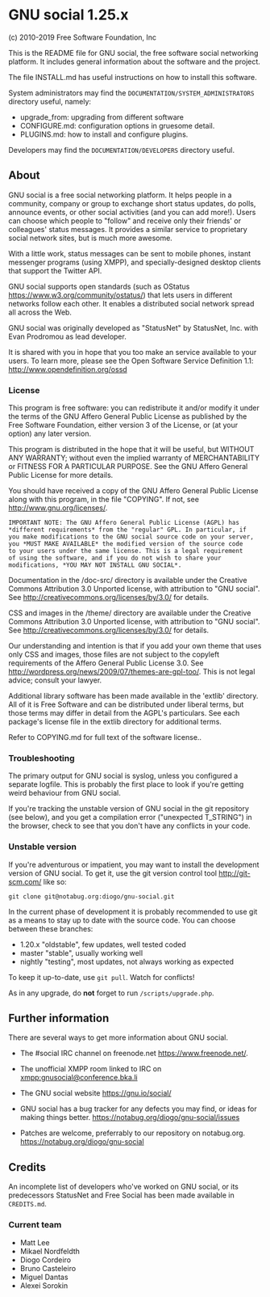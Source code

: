 # GNU social 1.25.x
(c) 2010-2019 Free Software Foundation, Inc

This is the README file for GNU social, the free
software social networking platform. It includes
general information about the software and the
project.

The file INSTALL.md has useful instructions on how to
install this software.

System administrators may find the `DOCUMENTATION/SYSTEM_ADMINISTRATORS`
directory useful, namely:

- upgrade_from: upgrading from different software
- CONFIGURE.md: configuration options in gruesome detail.
- PLUGINS.md: how to install and configure plugins.

Developers may find the `DOCUMENTATION/DEVELOPERS` directory useful.

## About

GNU social is a free social networking
platform. It helps people in a community, company
or group to exchange short status updates, do
polls, announce events, or other social activities
(and you can add more!). Users can choose which
people to "follow" and receive only their friends'
or colleagues' status messages. It provides a
similar service to proprietary social network sites,
but is much more awesome.

With a little work, status messages can be sent to
mobile phones, instant messenger programs (using
XMPP), and specially-designed desktop clients that
support the Twitter API.

GNU social supports open standards (such as OStatus
<https://www.w3.org/community/ostatus/>) that lets users in
different networks follow each other. It enables a
distributed social network spread all across the
Web.

GNU social was originally developed as "StatusNet" by
StatusNet, Inc. with Evan Prodromou as lead developer.

It is shared with you in hope that you too make an
service available to your users. To learn more,
please see the Open Software Service Definition
1.1: <http://www.opendefinition.org/ossd>

### License

This program is free software: you can redistribute it and/or modify
it under the terms of the GNU Affero General Public License as
published by the Free Software Foundation, either version 3 of the
License, or (at your option) any later version.

This program is distributed in the hope that it will be useful, but
WITHOUT ANY WARRANTY; without even the implied warranty of
MERCHANTABILITY or FITNESS FOR A PARTICULAR PURPOSE.  See the GNU
Affero General Public License for more details.

You should have received a copy of the GNU Affero General Public
License along with this program, in the file "COPYING".  If not, see
<http://www.gnu.org/licenses/>.

    IMPORTANT NOTE: The GNU Affero General Public License (AGPL) has
    *different requirements* from the "regular" GPL. In particular, if
    you make modifications to the GNU social source code on your server,
    you *MUST MAKE AVAILABLE* the modified version of the source code
    to your users under the same license. This is a legal requirement
    of using the software, and if you do not wish to share your
    modifications, *YOU MAY NOT INSTALL GNU SOCIAL*.

Documentation in the /doc-src/ directory is available under the
Creative Commons Attribution 3.0 Unported license, with attribution to
"GNU social". See <http://creativecommons.org/licenses/by/3.0/> for details.

CSS and images in the /theme/ directory are available under the
Creative Commons Attribution 3.0 Unported license, with attribution to
"GNU social". See <http://creativecommons.org/licenses/by/3.0/> for details.

Our understanding and intention is that if you add your own theme that
uses only CSS and images, those files are not subject to the copyleft
requirements of the Affero General Public License 3.0. See
<http://wordpress.org/news/2009/07/themes-are-gpl-too/>. This is not
legal advice; consult your lawyer.

Additional library software has been made available in the 'extlib'
directory. All of it is Free Software and can be distributed under
liberal terms, but those terms may differ in detail from the AGPL's
particulars. See each package's license file in the extlib directory
for additional terms.

Refer to COPYING.md for full text of the software license..

### Troubleshooting

The primary output for GNU social is syslog,
unless you configured a separate logfile. This is
probably the first place to look if you're getting
weird behaviour from GNU social.

If you're tracking the unstable version of
GNU social in the git repository (see below), and you
get a compilation error ("unexpected T_STRING") in
the browser, check to see that you don't have any
conflicts in your code.

### Unstable version

If you're adventurous or impatient, you may want
to install the development version of GNU social.
To get it, use the git version control tool
<http://git-scm.com/> like so:

    git clone git@notabug.org:diogo/gnu-social.git

In the current phase of development it is probably
recommended to use git as a means to stay up to date
with the source code. You can choose between these
branches:
* 1.20.x    "oldstable", few updates, well tested coded
* master    "stable", usually working well
* nightly   "testing", most updates, not always working as expected

To keep it up-to-date, use `git pull`. Watch for conflicts!

As in any upgrade, do __not__ forget to run `/scripts/upgrade.php`.

## Further information

There are several ways to get more information about GNU social.

* The #social IRC channel on freenode.net <https://www.freenode.net/>.
* The unofficial XMPP room linked to IRC on <xmpp:gnusocial@conference.bka.li>
* The GNU social website <https://gnu.io/social/>

* GNU social has a bug tracker for any defects you may find, or ideas for
  making things better. <https://notabug.org/diogo/gnu-social/issues>
* Patches are welcome, preferrably to our repository on notabug.org. <https://notabug.org/diogo/gnu-social>

## Credits

An incomplete list of developers who've worked on GNU social,
or its predecessors StatusNet and Free Social has been made available
in `CREDITS.md`.

### Current team

* Matt Lee
* Mikael Nordfeldth
* Diogo Cordeiro
* Bruno Casteleiro
* Miguel Dantas
* Alexei Sorokin
